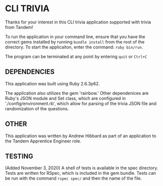 # CLI TRIVIA

Thanks for your interest in this CLI trivia application supported with trivia from Tandem!

To run the application in your command line, ensure that you have the correct gems installed by running `bundle install` from the root of the directory. To start the applicaiton, enter the command: `ruby bin/run`.

The program can be terminated at any point by entering `quit` or `Ctrl+C`

## DEPENDENCIES
This application was built using Ruby 2.6.3p62.

The application also utilizes the gem 'rainbow.' 
Other dependenices are Ruby's JSON module and Set class, which are configured in './config/environment.rb', which allow for parsing of the trivia JSON file and randomization of the questions. 

## OTHER
This application was written by Andrew Hibbard as part of an application to the Tandem Apprentice Engineer role.

## TESTING
(Added November 3, 2020)
A shell of tests is available in the spec directory. Tests are written for RSpec, which is included in the gem bundle. Tests can be run with the command `rspec spec/` and then the name of the file.